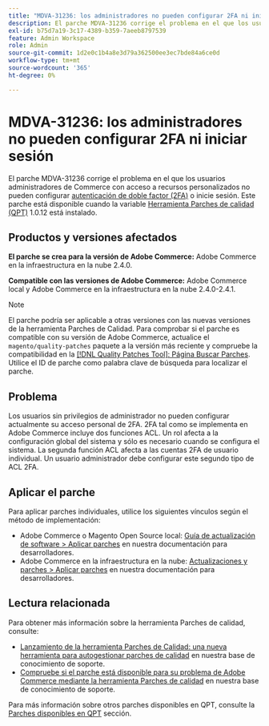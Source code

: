 ```yaml
---
title: "MDVA-31236: los administradores no pueden configurar 2FA ni iniciar sesión"
description: El parche MDVA-31236 corrige el problema en el que los usuarios administradores de Commerce con acceso a recursos personalizados no pueden configurar la [autenticación de doble factor (2FA)](https://docs.magento.com/user-guide/stores/security-two-factor-authentication.html) ni iniciar sesión. Este parche está disponible cuando está instalada la [Quality Patches Tool (QPT)](/help/announcements/adobe-commerce-announcements/magento-quality-patches-released-new-tool-to-self-serve-quality-patches.md) 1.0.12.
exl-id: b75d7a19-3c17-4389-b359-7aeeb8797539
feature: Admin Workspace
role: Admin
source-git-commit: 1d2e0c1b4a8e3d79a362500ee3ec7bde84a6ce0d
workflow-type: tm+mt
source-wordcount: '365'
ht-degree: 0%

---
```


# MDVA-31236: los administradores no pueden configurar 2FA ni iniciar sesión

El parche MDVA-31236 corrige el problema en el que los usuarios administradores de Commerce con acceso a recursos personalizados no pueden configurar [autenticación de doble factor (2FA)](https://docs.magento.com/user-guide/stores/security-two-factor-authentication.html) o inicie sesión. Este parche está disponible cuando la variable [Herramienta Parches de calidad (QPT)](/help/announcements/adobe-commerce-announcements/magento-quality-patches-released-new-tool-to-self-serve-quality-patches.md) 1.0.12 está instalado.

## Productos y versiones afectados

**El parche se crea para la versión de Adobe Commerce:** Adobe Commerce en la infraestructura en la nube 2.4.0.

**Compatible con las versiones de Adobe Commerce:** Adobe Commerce local y Adobe Commerce en la infraestructura en la nube 2.4.0-2.4.1.

>[!NOTE]
>
>El parche podría ser aplicable a otras versiones con las nuevas versiones de la herramienta Parches de Calidad. Para comprobar si el parche es compatible con su versión de Adobe Commerce, actualice el `magento/quality-patches` paquete a la versión más reciente y compruebe la compatibilidad en la [[!DNL Quality Patches Tool]: Página Buscar Parches](https://devdocs.magento.com/quality-patches/tool.html#patch-grid). Utilice el ID de parche como palabra clave de búsqueda para localizar el parche.

## Problema

Los usuarios sin privilegios de administrador no pueden configurar actualmente su acceso personal de 2FA. 2FA tal como se implementa en Adobe Commerce incluye dos funciones ACL. Un rol afecta a la configuración global del sistema y sólo es necesario cuando se configura el sistema. La segunda función ACL afecta a las cuentas 2FA de usuario individual. Un usuario administrador debe configurar este segundo tipo de ACL 2FA.

## Aplicar el parche

Para aplicar parches individuales, utilice los siguientes vínculos según el método de implementación:

* Adobe Commerce o Magento Open Source local: [Guía de actualización de software > Aplicar parches](https://devdocs.magento.com/guides/v2.4/comp-mgr/patching/mqp.html) en nuestra documentación para desarrolladores.
* Adobe Commerce en la infraestructura en la nube: [Actualizaciones y parches > Aplicar parches](https://devdocs.magento.com/cloud/project/project-patch.html) en nuestra documentación para desarrolladores.

## Lectura relacionada

Para obtener más información sobre la herramienta Parches de calidad, consulte:

* [Lanzamiento de la herramienta Parches de Calidad: una nueva herramienta para autogestionar parches de calidad](/help/announcements/adobe-commerce-announcements/magento-quality-patches-released-new-tool-to-self-serve-quality-patches.md) en nuestra base de conocimiento de soporte.
* [Compruebe si el parche está disponible para su problema de Adobe Commerce mediante la herramienta Parches de calidad](/help/support-tools/patches-available-in-qpt-tool/check-patch-for-magento-issue-with-magento-quality-patches.md) en nuestra base de conocimiento de soporte.

Para más información sobre otros parches disponibles en QPT, consulte la [Parches disponibles en QPT](https://support.magento.com/hc/en-us/sections/360010506631-Patches-available-in-MQP-tool-) sección.
